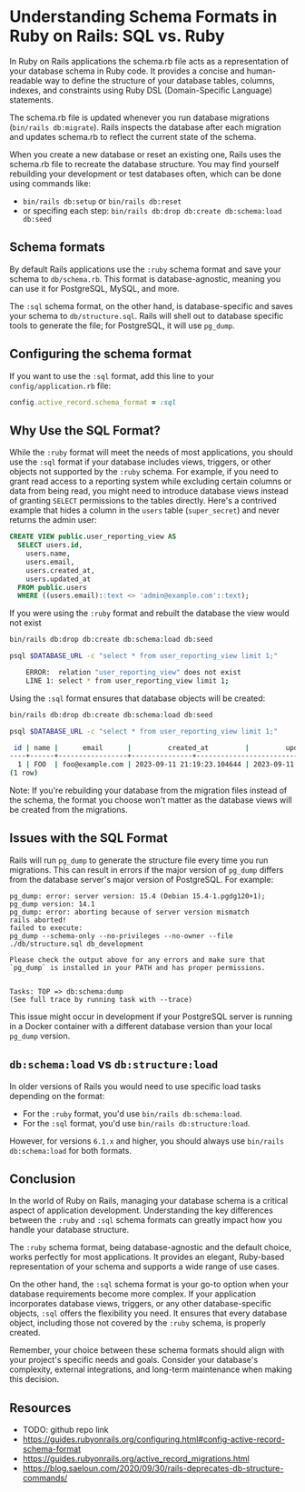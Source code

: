 # Understanding Schema Formats in Ruby on Rails: SQL vs. Ruby

In Ruby on Rails applications the schema.rb file acts as a representation of your database schema in Ruby code.
It provides a concise and human-readable way to define the structure of your database tables, columns, indexes, and constraints using Ruby DSL (Domain-Specific Language) statements.

The schema.rb file is updated whenever you run database migrations (`bin/rails db:migrate`).
Rails inspects the database after each migration and updates schema.rb to reflect the current state of the schema.

When you create a new database or reset an existing one, Rails uses the schema.rb file to recreate the database structure. You may find yourself rebuilding your development or test databases often, which can be done using commands like:

- `bin/rails db:setup` or `bin/rails db:reset`
- or specifing each step: `bin/rails db:drop db:create db:schema:load db:seed`

## Schema formats

By default Rails applications use the `:ruby` schema format and save your schema to `db/schema.rb`.
This format is database-agnostic, meaning you can use it for PostgreSQL, MySQL, and more.

The `:sql` schema format, on the other hand, is database-specific and saves your schema to `db/structure.sql`.
Rails will shell out to database specific tools to generate the file; for PostgreSQL, it will use `pg_dump`.

## Configuring the schema format

If you want to use the `:sql` format, add this line to your `config/application.rb` file:

```rb
config.active_record.schema_format = :sql
```

## Why Use the SQL Format?

While the `:ruby` format will meet the needs of most applications,
you should use the `:sql` format if your database includes views, triggers, or other objects not supported by the `:ruby` schema.
For example, if you need to grant read access to a reporting system while excluding certain columns or data from being read, you might need to introduce database views instead of granting `SELECT` permissions to the tables directly. Here's a contrived example that hides a column in the `users` table (`super_secret`) and never returns the admin user:

```sql
CREATE VIEW public.user_reporting_view AS
  SELECT users.id,
    users.name,
    users.email,
    users.created_at,
    users.updated_at
  FROM public.users
  WHERE ((users.email)::text <> 'admin@example.com'::text);
```

If you were using the `:ruby` format and rebuilt the database the view would not exist

```sh
bin/rails db:drop db:create db:schema:load db:seed

psql $DATABASE_URL -c "select * from user_reporting_view limit 1;"

    ERROR:  relation "user_reporting_view" does not exist
    LINE 1: select * from user_reporting_view limit 1;
```

Using the `:sql` format ensures that database objects will be created:

```sh
bin/rails db:drop db:create db:schema:load db:seed

psql $DATABASE_URL -c "select * from user_reporting_view limit 1;"

 id | name |      email      |         created_at         |         updated_at
----+------+-----------------+---------------+----------------------------+-----------
  1 | FOO  | foo@example.com | 2023-09-11 21:19:23.104644 | 2023-09-11 21:19:23.104644
(1 row)
```

Note: If you're rebuilding your database from the migration files instead of the schema, the format you choose won't matter as the database views will be created from the migrations.

## Issues with the SQL Format

Rails will run `pg_dump` to generate the structure file every time you run migrations. This can result in errors if the major version of `pg_dump` differs from the database server's major version of PostgreSQL. For example:

```
pg_dump: error: server version: 15.4 (Debian 15.4-1.pgdg120+1); pg_dump version: 14.1
pg_dump: error: aborting because of server version mismatch
rails aborted!
failed to execute:
pg_dump --schema-only --no-privileges --no-owner --file ./db/structure.sql db_development

Please check the output above for any errors and make sure that `pg_dump` is installed in your PATH and has proper permissions.


Tasks: TOP => db:schema:dump
(See full trace by running task with --trace)
```

This issue might occur in development if your PostgreSQL server is running in a Docker container with a different database version than your local `pg_dump` version.

## `db:schema:load` vs `db:structure:load`

In older versions of Rails you would need to use specific load tasks depending on the format:

- For the `:ruby` format, you'd use `bin/rails db:schema:load`.
- For the `:sql` format, you'd use `bin/rails db:structure:load`.

However, for versions `6.1.x` and higher, you should always use `bin/rails db:schema:load` for both formats.

## Conclusion

In the world of Ruby on Rails, managing your database schema is a critical aspect of application development. Understanding the key differences between the `:ruby` and `:sql` schema formats can greatly impact how you handle your database structure.

The `:ruby` schema format, being database-agnostic and the default choice, works perfectly for most applications. It provides an elegant, Ruby-based representation of your schema and supports a wide range of use cases.

On the other hand, the `:sql` schema format is your go-to option when your database requirements become more complex. If your application incorporates database views, triggers, or any other database-specific objects, `:sql` offers the flexibility you need. It ensures that every database object, including those not covered by the `:ruby` schema, is properly created.

Remember, your choice between these schema formats should align with your project's specific needs and goals. Consider your database's complexity, external integrations, and long-term maintenance when making this decision.

## Resources

- TODO: github repo link
- https://guides.rubyonrails.org/configuring.html#config-active-record-schema-format
- https://guides.rubyonrails.org/active_record_migrations.html
- https://blog.saeloun.com/2020/09/30/rails-deprecates-db-structure-commands/
